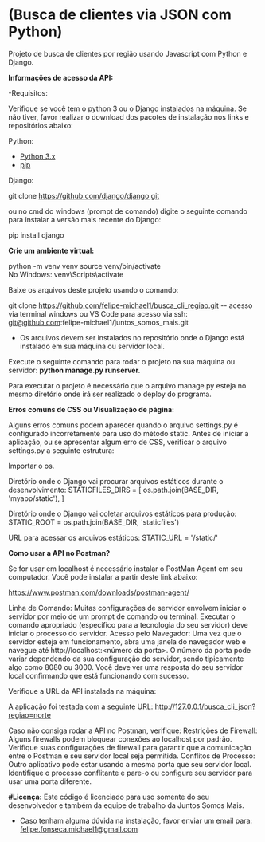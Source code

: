 # (Busca de clientes via JSON com Python)
Projeto de busca de clientes por região usando Javascript com Python e Django.

<strong>Informações de acesso da API:</strong>

-Requisitos:

Verifique se você tem o python 3 ou o Django instalados na máquina. Se não tiver, favor realizar o download dos pacotes de instalação 
nos links e repositórios abaixo:

Python:
- [Python 3.x](https://www.python.org/downloads/)
- [pip](https://pip.pypa.io/en/stable/)

Django:

git clone https://github.com/django/django.git

ou no cmd do windows (prompt de comando) digite o seguinte comando para instalar a versão mais recente do Django:

pip install django

<strong>Crie um ambiente virtual:</strong>

python -m venv venv
source venv/bin/activate  	
No Windows: venv\Scripts\activate

Baixe os arquivos deste projeto usando o comando:

git clone https://github.com/felipe-michael1/busca_cli_regiao.git -- acesso via terminal windows ou VS Code
para acesso via ssh: git@github.com:felipe-michael1/juntos_somos_mais.git

- Os arquivos devem ser instalados no repositório onde o Django está instalado em sua máquina ou servidor local.

Execute o seguinte comando para rodar o projeto na sua máquina ou servidor:
<strong>python manage.py runserver.</strong>

Para executar o projeto é necessário que o arquivo manage.py esteja no mesmo diretório onde irá ser realizado o deploy do programa.

<strong>Erros comuns de CSS ou Visualização de página:</strong>

Alguns erros comuns podem aparecer quando o arquivo settings.py é configurado incorretamente para uso do método static. Antes de iniciar a aplicação, ou se apresentar algum erro de CSS, verificar o arquivo settings.py a seguinte estrutura:

Importar o os.

Diretório onde o Django vai procurar arquivos estáticos durante o desenvolvimento:
STATICFILES_DIRS = [
    os.path.join(BASE_DIR, 'myapp/static'),
]

Diretório onde o Django vai coletar arquivos estáticos para produção:
STATIC_ROOT = os.path.join(BASE_DIR, 'staticfiles')

URL para acessar os arquivos estáticos:
STATIC_URL = '/static/'

<strong>Como usar a API no Postman?</strong>

Se for usar em localhost é necessário instalar o PostMan Agent em seu computador. Você pode instalar a partir deste link abaixo:

https://www.postman.com/downloads/postman-agent/

Linha de Comando: Muitas configurações de servidor envolvem iniciar o servidor por meio de um prompt de comando ou terminal. 
Executar o comando apropriado (específico para a tecnologia do seu servidor) deve iniciar o processo do servidor.
Acesso pelo Navegador: Uma vez que o servidor esteja em funcionamento, abra uma janela do navegador web e navegue até http://localhost:<número da porta>. 
O número da porta pode variar dependendo da sua configuração do servidor, sendo tipicamente algo como 8080 ou 3000. Você deve ver uma resposta do seu servidor local confirmando que está funcionando com sucesso.

Verifique a URL da API instalada na máquina:

A aplicação foi testada com a seguinte URL:
http://127.0.0.1/busca_cli_json?regiao=norte

Caso não consiga rodar a API no Postman, verifique:
Restrições de Firewall: Alguns firewalls podem bloquear conexões ao localhost por padrão. 
Verifique suas configurações de firewall para garantir que a comunicação entre o Postman e seu servidor local seja permitida.
Conflitos de Processo: Outro aplicativo pode estar usando a mesma porta que seu servidor local. 
Identifique o processo conflitante e pare-o ou configure seu servidor para usar uma porta diferente.

<strong>#Licença:</strong>
Este código é licenciado para uso somente do seu desenvolvedor e também da equipe de trabalho da Juntos Somos Mais.
- Caso tenham alguma dúvida na instalação, favor enviar um email para: felipe.fonseca.michael1@gmail.com
